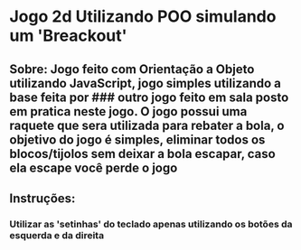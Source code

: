 # Jogo 2d Utilizando POO simulando um 'Breackout'

## Sobre: Jogo feito com Orientação a Objeto utilizando JavaScript, jogo simples utilizando a base feita por ### outro jogo feito em sala posto em pratica neste jogo. O jogo possui uma raquete que sera utilizada para rebater a bola, o objetivo do jogo é simples, eliminar todos os blocos/tijolos sem deixar a bola escapar, caso ela escape você perde o jogo

## Instruções:
### Utilizar as 'setinhas' do teclado apenas utilizando os botões da esquerda e da direita


